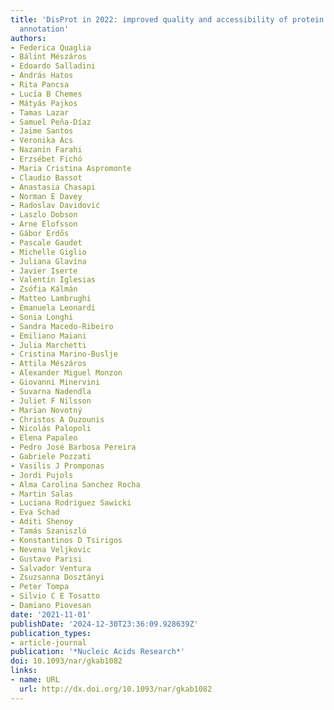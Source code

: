 ```yaml
---
title: 'DisProt in 2022: improved quality and accessibility of protein intrinsic disorder
  annotation'
authors:
- Federica Quaglia
- Bálint Mészáros
- Edoardo Salladini
- András Hatos
- Rita Pancsa
- Lucía B Chemes
- Mátyás Pajkos
- Tamas Lazar
- Samuel Peña-Díaz
- Jaime Santos
- Veronika Ács
- Nazanin Farahi
- Erzsébet Fichó
- Maria Cristina Aspromonte
- Claudio Bassot
- Anastasia Chasapi
- Norman E Davey
- Radoslav Davidović
- Laszlo Dobson
- Arne Elofsson
- Gábor Erdős
- Pascale Gaudet
- Michelle Giglio
- Juliana Glavina
- Javier Iserte
- Valentín Iglesias
- Zsófia Kálmán
- Matteo Lambrughi
- Emanuela Leonardi
- Sonia Longhi
- Sandra Macedo-Ribeiro
- Emiliano Maiani
- Julia Marchetti
- Cristina Marino-Buslje
- Attila Mészáros
- Alexander Miguel Monzon
- Giovanni Minervini
- Suvarna Nadendla
- Juliet F Nilsson
- Marian Novotný
- Christos A Ouzounis
- Nicolás Palopoli
- Elena Papaleo
- Pedro José Barbosa Pereira
- Gabriele Pozzati
- Vasilis J Promponas
- Jordi Pujols
- Alma Carolina Sanchez Rocha
- Martin Salas
- Luciana Rodriguez Sawicki
- Eva Schad
- Aditi Shenoy
- Tamás Szaniszló
- Konstantinos D Tsirigos
- Nevena Veljkovic
- Gustavo Parisi
- Salvador Ventura
- Zsuzsanna Dosztányi
- Peter Tompa
- Silvio C E Tosatto
- Damiano Piovesan
date: '2021-11-01'
publishDate: '2024-12-30T23:36:09.928639Z'
publication_types:
- article-journal
publication: '*Nucleic Acids Research*'
doi: 10.1093/nar/gkab1082
links:
- name: URL
  url: http://dx.doi.org/10.1093/nar/gkab1082
---
```

